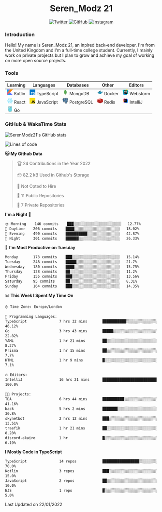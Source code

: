 <div align="center">
  <h1>Seren_Modz 21</h1>
  <a href="https://twitter.com/SerenModz21">
    <img alt="Twitter" src="https://img.shields.io/badge/twitter%20-%231DA1F2.svg?&style=for-the-badge&logo=Twitter&logoColor=white">
  </a>
  <a href="https://github.com/SerenModz21">
    <img alt="GitHub" src="https://img.shields.io/badge/github%20-%23121011.svg?&style=for-the-badge&logo=github&logoColor=white">
  </a>
  <a href="https://www.instagram.com/serenmodz21">
    <img alt="Instagram" src="https://img.shields.io/badge/instagram%20-%23E4405F.svg?&style=for-the-badge&logo=Instagram&logoColor=white">
  </a>
</div>

### Introduction

Hello! My name is Seren_Modz 21, an inpired back-end developer. I'm from the United Kingdom and I'm a full-time college student. Currently, I mainly work on private projects but I plan to grow and achieve my goal of working on more open source projects. 

### Tools

 **Learning**                                        | **Languages**                                               | **Databases**                                               | **Other**                                           | **Editors**                                                  
-----------------------------------------------------|-------------------------------------------------------------|-------------------------------------------------------------|-----------------------------------------------------|--------------------------------------------------------------
 <img width="19px" src="./assets/kotlin.svg"> Kotlin | <img width="19px" src="./assets/typescript.svg"> TypeScript | <img width="19px" src="./assets/mongodb.svg"> MongoDB       | <img width="19px" src="./assets/docker.svg"> Docker | <img width="19px" src="./assets/webstorm.svg"> Webstorm      
 <img width="19px" src="./assets/react.svg"> React   | <img width="19px" src="./assets/javascript.svg"> JavaScript | <img width="19px" src="./assets/postgresql.svg"> PostgreSQL | <img width="19px" src="./assets/redis.svg"> Redis   | <img width="19px" src="./assets/intellij-idea.svg"> IntelliJ
 <img width="19px" src="./assets/go.svg"> Go         |                                                             |                                                             |                                                     |                                                                                                               

### GitHub & WakaTime Stats

![SerenModz21's GitHub stats](https://github-readme-stats.vercel.app/api?username=SerenModz21&show_icons=true&theme=dark)

<!--START_SECTION:waka-->
![Lines of code](https://img.shields.io/badge/From%20Hello%20World%20I%27ve%20Written-35811%20lines%20of%20code-blue)

**🐱 My Github Data** 

> 🏆 24 Contributions in the Year 2022
 > 
> 📦 82.2 kB Used in Github's Storage 
 > 
> 🚫 Not Opted to Hire
 > 
> 📜 11 Public Repositories 
 > 
> 🔑 7 Private Repositories  
 > 
**I'm a Night 🦉** 

```text
🌞 Morning    146 commits    ███░░░░░░░░░░░░░░░░░░░░░░   12.77% 
🌆 Daytime    206 commits    ████░░░░░░░░░░░░░░░░░░░░░   18.02% 
🌃 Evening    490 commits    ██████████░░░░░░░░░░░░░░░   42.87% 
🌙 Night      301 commits    ██████░░░░░░░░░░░░░░░░░░░   26.33%

```
📅 **I'm Most Productive on Tuesday** 

```text
Monday       173 commits    ███░░░░░░░░░░░░░░░░░░░░░░   15.14% 
Tuesday      248 commits    █████░░░░░░░░░░░░░░░░░░░░   21.7% 
Wednesday    180 commits    ████░░░░░░░░░░░░░░░░░░░░░   15.75% 
Thursday     128 commits    ██░░░░░░░░░░░░░░░░░░░░░░░   11.2% 
Friday       155 commits    ███░░░░░░░░░░░░░░░░░░░░░░   13.56% 
Saturday     95 commits     ██░░░░░░░░░░░░░░░░░░░░░░░   8.31% 
Sunday       164 commits    ███░░░░░░░░░░░░░░░░░░░░░░   14.35%

```


📊 **This Week I Spent My Time On** 

```text
⌚︎ Time Zone: Europe/London

💬 Programming Languages: 
TypeScript               7 hrs 32 mins       ███████████░░░░░░░░░░░░░░   46.12% 
Go                       3 hrs 43 mins       █████░░░░░░░░░░░░░░░░░░░░   22.82% 
YAML                     1 hr 21 mins        ██░░░░░░░░░░░░░░░░░░░░░░░   8.27% 
Prisma                   1 hr 15 mins        ██░░░░░░░░░░░░░░░░░░░░░░░   7.7% 
HTML                     1 hr 9 mins         █░░░░░░░░░░░░░░░░░░░░░░░░   7.1%

🔥 Editors: 
IntelliJ                 16 hrs 21 mins      █████████████████████████   100.0%

🐱‍💻 Projects: 
TDA                      6 hrs 44 mins       ██████████░░░░░░░░░░░░░░░   41.16% 
back                     5 hrs 2 mins        ███████░░░░░░░░░░░░░░░░░░   30.8% 
skynetbot                2 hrs 12 mins       ███░░░░░░░░░░░░░░░░░░░░░░   13.51% 
traefik                  1 hr 21 mins        ██░░░░░░░░░░░░░░░░░░░░░░░   8.28% 
discord-akairo           1 hr                █░░░░░░░░░░░░░░░░░░░░░░░░   6.19%

```

**I Mostly Code in TypeScript** 

```text
TypeScript               14 repos            █████████████████░░░░░░░░   70.0% 
Kotlin                   3 repos             ███░░░░░░░░░░░░░░░░░░░░░░   15.0% 
JavaScript               2 repos             ██░░░░░░░░░░░░░░░░░░░░░░░   10.0% 
EJS                      1 repo              █░░░░░░░░░░░░░░░░░░░░░░░░   5.0%

```



 Last Updated on 22/01/2022
<!--END_SECTION:waka-->
